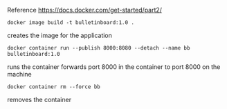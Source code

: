 Reference
https://docs.docker.com/get-started/part2/

`docker image build -t bulletinboard:1.0 .`

creates the image for the application 

`docker container run --publish 8000:8080 --detach --name bb bulletinboard:1.0`

runs the container
forwards port 8000 in the container to port 8000 on the machine

`docker container rm --force bb`

removes the container


